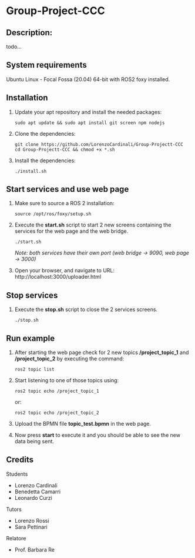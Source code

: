 # Group-Project-CCC
## **Description**:
todo...

## **System requirements**
Ubuntu Linux - Focal Fossa (20.04) 64-bit with ROS2 foxy installed.
## **Installation**
1. Update your apt repository and install the needed packages:
    ```
    sudo apt update && sudo apt install git screen npm nodejs
    ```
2. Clone the dependencies:
    ```
    git clone https://github.com/LorenzoCardinali/Group-Projectt-CCC
    cd Group-Projectt-CCC && chmod +x *.sh
    ```
3. Install the dependencies:
    ```
    ./install.sh
    ```

## **Start services and use web page**
1. Make sure to source a ROS 2 installation:
    ```
    source /opt/ros/foxy/setup.sh
    ```
2. Execute the __start.sh__ script to start 2 new screens containing the services for the web page and the web bridge.
    ```
    ./start.sh
    ```
    _Note: both services have their own port (web bridge -> 9090, web page -> 3000)_

3. Open your browser, and navigate to URL: http://localhost:3000/uploader.html

## **Stop services**
1. Execute the __stop.sh__ script to close the 2 services screens.
    ```
    ./stop.sh
    ```

## **Run example**
1. After starting the web page check for 2 new topics __/project_topic_1__ and __/project_topic_2__ by executing the command:
    ```
    ros2 topic list
    ```
2. Start listening to one of those topics using:
    ```
    ros2 topic echo /project_topic_1
    ```
    or:
    ```
    ros2 topic echo /project_topic_2
    ```
3. Upload the BPMN file __topic_test.bpmn__ in the web page.

4. Now press __start__ to execute it and you should be able to see the new data being sent.

## **Credits**
Students
- Lorenzo Cardinali
- Benedetta Camarri
- Leonardo Curzi

Tutors
- Lorenzo Rossi
- Sara Pettinari

Relatore
- Prof. Barbara Re